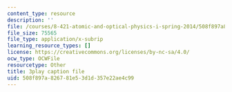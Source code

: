 ```yaml
---
content_type: resource
description: ''
file: /courses/8-421-atomic-and-optical-physics-i-spring-2014/508f897a826781e53d1d357e22ae4c99_MVOJloovd18.srt
file_size: 75565
file_type: application/x-subrip
learning_resource_types: []
license: https://creativecommons.org/licenses/by-nc-sa/4.0/
ocw_type: OCWFile
resourcetype: Other
title: 3play caption file
uid: 508f897a-8267-81e5-3d1d-357e22ae4c99
---
```

